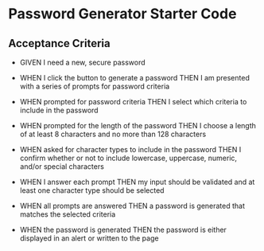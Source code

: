 # Password Generator Starter Code

## Acceptance Criteria
- GIVEN I need a new, secure password

- WHEN I click the button to generate a password
THEN I am presented with a series of prompts for password criteria
- WHEN prompted for password criteria
THEN I select which criteria to include in the password
- WHEN prompted for the length of the password
THEN I choose a length of at least 8 characters and no more than 128 characters
- WHEN asked for character types to include in the password
THEN I confirm whether or not to include lowercase, uppercase, numeric, and/or special characters
- WHEN I answer each prompt
THEN my input should be validated and at least one character type should be selected
- WHEN all prompts are answered
THEN a password is generated that matches the selected criteria
- WHEN the password is generated
THEN the password is either displayed in an alert or written to the page

